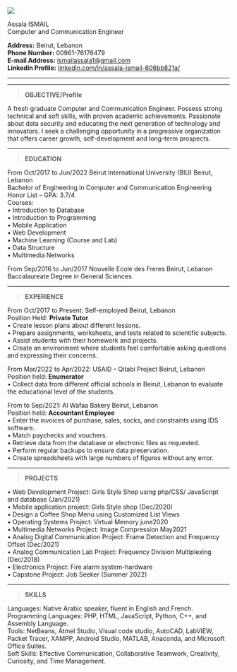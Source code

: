 ![](https://user-images.githubusercontent.com/119041348/204159559-9ec86fe1-72e1-40cf-a290-f3856b3b0c45.jpeg)
<p>Assala ISMAIL<br>
Computer and Communication Engineer</p>
<p><strong>Address:</strong> Beirut, Lebanon<br>
<strong>Phone Number:</strong> 00961-76176479<br>
<strong>E-mail Address:</strong> <a href="mailto:ismailassala1@gmail.com">ismailassala1@gmail.com</a><br>
<strong>LinkedIn Profile:</strong> <a href="http://linkedin.com/in/assala-ismail-606bb821a/">linkedin.com/in/assala-ismail-606bb821a/</a></p>

---
---

> <p><strong>OBJECTIVE/Profile</strong><br>
A fresh graduate Computer and Communication Engineer. Possess strong technical and soft skills, with proven academic achievements. Passionate about data security and educating the next generation of technology and innovators. I seek a challenging opportunity in a progressive organization that offers career growth, self-development and long-term prospects.</p>

___

><p ><strong>EDUCATION</strong><br>
From Oct/2017 to Jun/2022       Beirut International University (BIU)                           Beirut, Lebanon<br>
Bachelor of Engineering in Computer and Communication Engineering<br>
Honor List – GPA: 3.7/4<br>
Courses:<br>
• Introduction to Database<br>
• Introduction to Programming<br>
• Mobile Application<br>
• Web Development<br>
• Machine Learning (Course and Lab)<br>
• Data Structure<br>
• Multimedia Networks</p>
<p >From Sep/2016 to Jun/2017   Nouvelle Ecole des Freres                                                 Beirut, Lebanon<br>
Baccalaureate Degree in General Sciences</p>

___

> <p><strong>EXPERIENCE</strong><br>
From Oct/2017 to Present:      Self-employed                                                                                                                   Beirut, Lebanon<br>
Position Held: <strong>Private Tutor</strong><br>
• Create lesson plans about different lessons.<br>
• Prepare assignments, worksheets, and tests related to scientific subjects.<br>
• Assist students with their homework and projects.<br>
• Create an environment where students feel comfortable asking questions and expressing their concerns.</p>
<p>From Mar/2022 to Apr/2022:  USAID – Qitabi Project                                                                                                                Beirut, Lebanon<br>
Position held: <strong>Enumerator</strong><br>
• Collect data from different official schools in Beirut, Lebanon to evaluate the educational level of the students.</p>
<p>From to Sep/2021:   Al Wafaa Bakery                                                                                                                                                                Beirut, Lebanon<br>
Position held: <strong>Accountant Employee</strong><br>
• Enter the invoices of purchase, sales, socks, and constraints using IDS software.<br>
• Match paychecks and vouchers.<br>
• Retrieve data from the database or electronic files as requested.<br>
• Perform regular backups to ensure data preservation.<br>
• Create spreadsheets with large numbers of figures without any error.</p>

___

> <p><strong>PROJECTS</strong><br>
• Web Development Project: Girls Style Shop using php/CSS/ JavaScript and database (Jan/2021)<br>
• Mobile application project: Girls Style shop (Dec/2020)<br>
• Design a Coffee Shop Menu using Customized List Views<br>
• Operating Systems Project: Virtual Memory june2020<br>
• Multimedia Networks Project: Image Compression May2021<br>
• Analog Digital Communication Project: Frame Detection and Frequency Offset (Dec/2021)<br>
• Analog Communication Lab Project: Frequency Division Multiplexing (Dec/2018)<br>
• Electronics Project: Fire alarm system-hardware<br>
• Capstone Project: Job Seeker (Summer 2022)</p>

___

> <p><strong>SKILLS</strong><br>
Languages: Native Arabic speaker, fluent in English and French.<br>
Programming Languages: PHP, HTML, JavaScript, Python, C++, and Assembly Language.<br>
Tools: NetBeans, Atmel Studio, Visual code studio, AutoCAD, LabVIEW, Packet Tracer, XAMPP, Android Studio, MATLAB, Anaconda, and Microsoft Office Suites.<br>
Soft Skills: Effective Communication, Collaborative Teamwork, Creativity, Curiosity, and Time Management.</p>
